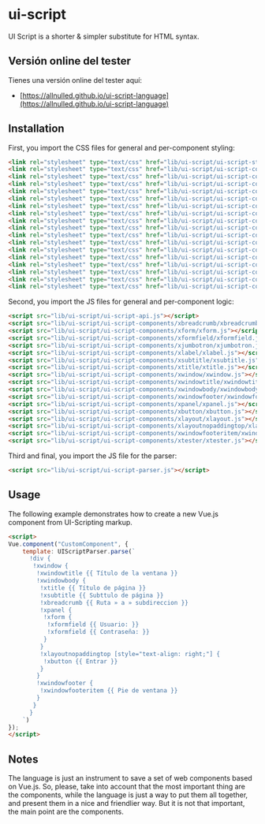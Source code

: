 # ui-script

UI Script is a shorter & simpler substitute for HTML syntax.

## Versión online del tester

Tienes una versión online del tester aquí:

- [https://allnulled.github.io/ui-script-language](https://allnulled.github.io/ui-script-language)


## Installation

First, you import the CSS files for general and per-component styling:

```html
<link rel="stylesheet" type="text/css" href="lib/ui-script/ui-script-styles.css" />
<link rel="stylesheet" type="text/css" href="lib/ui-script/ui-script-components/xbreadcrumb/xbreadcrumb.css" />
<link rel="stylesheet" type="text/css" href="lib/ui-script/ui-script-components/xform/xform.css" />
<link rel="stylesheet" type="text/css" href="lib/ui-script/ui-script-components/xformfield/xformfield.css" />
<link rel="stylesheet" type="text/css" href="lib/ui-script/ui-script-components/xjumbotron/xjumbotron.css" />
<link rel="stylesheet" type="text/css" href="lib/ui-script/ui-script-components/xlabel/xlabel.css" />
<link rel="stylesheet" type="text/css" href="lib/ui-script/ui-script-components/xsubtitle/xsubtitle.css" />
<link rel="stylesheet" type="text/css" href="lib/ui-script/ui-script-components/xtitle/xtitle.css" />
<link rel="stylesheet" type="text/css" href="lib/ui-script/ui-script-components/xwindow/xwindow.css" />
<link rel="stylesheet" type="text/css" href="lib/ui-script/ui-script-components/xwindowtitle/xwindowtitle.css" />
<link rel="stylesheet" type="text/css" href="lib/ui-script/ui-script-components/xwindowbody/xwindowbody.css" />
<link rel="stylesheet" type="text/css" href="lib/ui-script/ui-script-components/xwindowfooter/xwindowfooter.css" />
<link rel="stylesheet" type="text/css" href="lib/ui-script/ui-script-components/xpanel/xpanel.css" />
<link rel="stylesheet" type="text/css" href="lib/ui-script/ui-script-components/xbutton/xbutton.css" />
<link rel="stylesheet" type="text/css" href="lib/ui-script/ui-script-components/xlayout/xlayout.css" />
<link rel="stylesheet" type="text/css" href="lib/ui-script/ui-script-components/xlayoutnopaddingtop/xlayoutnopaddingtop.css" />
<link rel="stylesheet" type="text/css" href="lib/ui-script/ui-script-components/xwindowfooteritem/xwindowfooteritem.css" />
<link rel="stylesheet" type="text/css" href="lib/ui-script/ui-script-components/xtester/xtester.css" />
```

Second, you import the JS files for general and per-component logic:

```html
<script src="lib/ui-script/ui-script-api.js"></script>
<script src="lib/ui-script/ui-script-components/xbreadcrumb/xbreadcrumb.js"></script>
<script src="lib/ui-script/ui-script-components/xform/xform.js"></script>
<script src="lib/ui-script/ui-script-components/xformfield/xformfield.js"></script>
<script src="lib/ui-script/ui-script-components/xjumbotron/xjumbotron.js"></script>
<script src="lib/ui-script/ui-script-components/xlabel/xlabel.js"></script>
<script src="lib/ui-script/ui-script-components/xsubtitle/xsubtitle.js"></script>
<script src="lib/ui-script/ui-script-components/xtitle/xtitle.js"></script>
<script src="lib/ui-script/ui-script-components/xwindow/xwindow.js"></script>
<script src="lib/ui-script/ui-script-components/xwindowtitle/xwindowtitle.js"></script>
<script src="lib/ui-script/ui-script-components/xwindowbody/xwindowbody.js"></script>
<script src="lib/ui-script/ui-script-components/xwindowfooter/xwindowfooter.js"></script>
<script src="lib/ui-script/ui-script-components/xpanel/xpanel.js"></script>
<script src="lib/ui-script/ui-script-components/xbutton/xbutton.js"></script>
<script src="lib/ui-script/ui-script-components/xlayout/xlayout.js"></script>
<script src="lib/ui-script/ui-script-components/xlayoutnopaddingtop/xlayoutnopaddingtop.js"></script>
<script src="lib/ui-script/ui-script-components/xwindowfooteritem/xwindowfooteritem.js"></script>
<script src="lib/ui-script/ui-script-components/xtester/xtester.js"></script>
```

Third and final, you import the JS file for the parser:

```html
<script src="lib/ui-script/ui-script-parser.js"></script>
```

## Usage

The following example demonstrates how to create a new Vue.js component from UI-Scripting markup.

```html
<script>
Vue.component("CustomComponent", {
    template: UIScriptParser.parse(`
      !div {
       !xwindow {
        !xwindowtitle {{ Título de la ventana }}
        !xwindowbody {
         !xtitle {{ Título de página }}
         !xsubtitle {{ Subttulo de página }}
         !xbreadcrumb {{ Ruta » a » subdireccion }}
         !xpanel {
          !xform {
           !xformfield {{ Usuario: }}
           !xformfield {{ Contraseña: }}
          }
         }
         !xlayoutnopaddingtop [style="text-align: right;"] {
          !xbutton {{ Entrar }}
         }
        }
        !xwindowfooter {
         !xwindowfooteritem {{ Pie de ventana }}
        }
       }
      }
    `)
});
</script>
```

## Notes

The language is just an instrument to save a set of web components based on Vue.js. So, please, take into account that the most important thing are the components, while the language is just a way to put them all together, and present them in a nice and friendlier way. But it is not that important, the main point are the components.